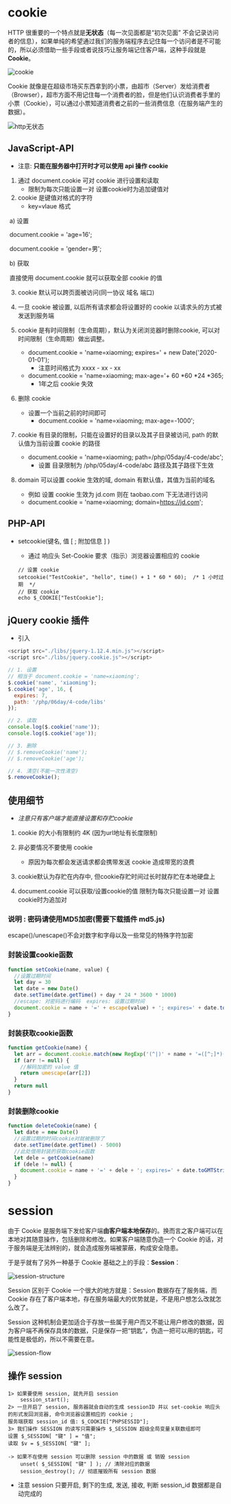 # cookie

HTTP 很重要的一个特点就是**无状态**（每一次见面都是“初次见面” 不会记录访问者的信息），如果单纯的希望通过我们的服务端程序去记住每一个访问者是不可能的，所以必须借助一些手段或者说技巧让服务端记住客户端，这种手段就是 **Cookie**。

![cookie](technologyMd/server/media/cookie.png)

Cookie 就像是在超级市场买东西拿到的小票，由超市（Server）发给消费者（Browser），超市方面不用记住每一个消费者的脸，但是他们认识消费者手里的小票（Cookie），可以通过小票知道消费者之前的一些消费信息（在服务端产生的数据）。

![http无状态](technologyMd/server/media/httpwu.png)

## JavaScript-API

+ 注意: **只能在服务器中打开时才可以使用 api 操作 cookie**

1. 通过 document.cookie 可对 cookie 进行设置和读取    
   + 限制为每次只能设置一对 设置cookie时为追加键值对
2. cookie 是键值对格式的字符
   + key=vlaue 格式

​    a) 设置

​    document.cookie = 'age=16';

​    document.cookie = 'gender=男';

​    b) 获取

​     直接使用 document.cookie 就可以获取全部 cookie 的值

3. cookie 默认可以跨页面被访问(同一协议 域名 端口)


4. 一旦 cookie 被设置, 以后所有请求都会将设置好的 cookie 以请求头的方式被发送到服务端
5. cookie 是有时间限制（生命周期），默认为关闭浏览器时删除cookie, 可以对时间限制（生命周期）做出调整。
   + document.cookie = 'name=xiaoming; expires=' + new Date('2020-01-01');
     + 注意时间格式为 xxxx - xx - xx
   + document.cookie = 'name=xiaoming; max-age='+ 60 *60 *24 *365;
     + 1年之后 cookie 失效
6. 删除 cookie 
   + 设置一个当前之前的时间即可
     + document.cookie = 'name=xiaoming; max-age=-1000';
7. cookie 有目录的限制，只能在设置好的目录以及其子目录被访问, path 的默认值为当前设置 cookie 的路径
   +  document.cookie = 'name=xiaoming; path=/php/05day/4-code/abc';
      +  设置 目录限制为 /php/05day/4-code/abc 路径及其子路径下生效
8. domain 可以设置 cookie 生效的域, domain 有默认值，其值为当前的域名
   + 例如 设置 cookie 生效为 jd.com 则在 taobao.com 下无法进行访问
   + document.cookie = 'name=xiaoming; domain=https://jd.com';

## PHP-API

+ setcookie(键名, 值 [ ; 附加信息 ] )
  + 通过 响应头 Set-Cookie 要求（指示）浏览器设置相应的 cookie

  ```
  // 设置 cookie
  setcookie("TestCookie", "hello", time() + 1 * 60 * 60);  /* 1 小时过期  */
  // 获取 cookie
  echo $_COOKIE["TestCookie"];
  ```

## jQuery cookie 插件

+ 引入

```javascript
<script src="./libs/jquery-1.12.4.min.js"></script>
<script src="./libs/jquery.cookie.js"></script>
```

```javascript
// 1. 设置
// 相当于 document.cookie = 'name=xiaoming';
$.cookie('name', 'xiaoming');
$.cookie('age', 16, {
  expires: 7,
  path: '/php/06day/4-code/libs'
});

// 2. 读取
console.log($.cookie('name'));
console.log($.cookie('age'));

// 3. 删除
// $.removeCookie('name');
// $.removeCookie('age');

// 4. 清空(不能一次性清空)
$.removeCookie();
```



## 使用细节

+ $注意只有客户端才能直接设置和存贮cookie$

1. cookie 的大小有限制约 4K (因为url地址有长度限制)


2. 非必要情况不要使用 cookie
   + 原因为每次都会发送请求都会携带发送 cookie 造成带宽的浪费
3. cookie默认为存贮在内存中, 但cookie存贮时间过长时就存贮在本地硬盘上
4. document.cookie 可以获取/设置cookie的值 限制为每次只能设置一对 设置cookie时为追加对

### 说明 : 密码请使用MD5加密(需要下载插件 md5.js)

escape()/unescape()不会对数字和字母以及一些常见的特殊字符加密

### 封装设置cookie函数

```javascript
function setCookie(name, value) {
  //设置过期时间
  let day = 30
  let date = new Date()
  date.setTime(date.getTime() + day * 24 * 3600 * 1000)
  //escape: 对密码进行编码  expires: 设置过期时间
  document.cookie = name + '=' + escape(value) + '; expires=' + date.toGMTString()
}
```

### 封装获取cookie函数

```javascript
function getCookie(name) {
  let arr = document.cookie.match(new RegExp('(^|)' + name + '=([^;]*)(;|$)'))
  if (arr != null) {
    //解码加密的 value 值
    return unescape(arr[2])
  }
  return null
} 
```

### 封装删除cookie

```javascript
function deleteCookie(name) {
  let date = new Date()
  //设置过期的时间cookie对就被删除了
  date.setTime(date.getTime() - 5000)
  //此处借用封装的获取cookie函数
  let dele = getCookie(name)
  if (dele != null) {
    document.cookie = name + '=' + dele + '; expires=' + date.toGMTString()
  }
}
```

# session

由于 Cookie 是服务端下发给客户端**由客户端本地保存**的。换而言之客户端可以在本地对其随意操作，包括删除和修改。如果客户端随意伪造一个 Cookie 的话，对于服务端是无法辨别的，就会造成服务端被蒙蔽，构成安全隐患。

于是乎就有了另外一种基于 Cookie 基础之上的手段：**Session**：

![session-structure](technologyMd/server/media/session-structure.png)

Session 区别于 Cookie 一个很大的地方就是：Session 数据存在了服务端，而 Cookie 存在了客户端本地，存在服务端最大的优势就是，不是用户想怎么改就怎么改了。

Session 这种机制会更加适合于存放一些属于用户而又不能让用户修改的数据，因为客户端不再保存具体的数据，只是保存一把“钥匙”，伪造一把可以用的钥匙，可能性是极低的，所以不需要在意。

![session-flow](technologyMd/server/media/session-flow.png)

## 操作 session

    1> 如果要使用 session, 就先开启 session
    	session_start();
    2> 一旦开启了 session, 服务器就会自动的生成 sessionID 并以 set-cookie 响应头的形式发回浏览器, 命令浏览器设置相应的 cookie ;  
    服务端获取 session_id 值: $_COOKIE["PHPSESSID"];
    3> 我们操作 SESSION 的读写只需要操作 $_SESSION 超级全局变量关联数组即可
    设置 $_SESSION[ "键" ] = "值";
    读取 $v = $_SESSION[ "键" ]; 
    
    -> 如果不在使用 session 可以删除 session 中的数据 或 销毁 session
        unset( $_SESSION[ "键" ] ); // 清除对应的数据
        session_destroy(); // 彻底摧毁所有 session 数据
+ 注意 session 只要开启,  剩下的生成, 发送, 接收, 判断 session_id 数据都是自动完成的
